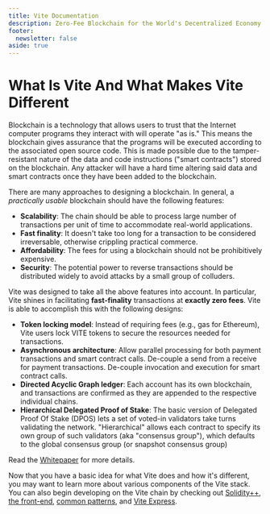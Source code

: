```yaml
---
title: Vite Documentation
description: Zero-Fee Blockchain for the World's Decentralized Economy
footer:
  newsletter: false
aside: true
---
```


# What Is Vite And What Makes Vite Different

Blockchain is a technology that allows users to trust that the Internet computer programs they interact with will operate "as is." This means the blockchain gives assurance that the programs will be executed according to the associated open source code. This is made possible due to the tamper-resistant nature of the data and code instructions ("smart contracts") stored on the blockchain. Any attacker will have a hard time altering said data and smart contracts once they have been added to the blockchain.

There are many approaches to designing a blockchain. In general, a _practically usable_ blockchain should have the following features:

* **Scalability**: The chain should be able to process large number of transactions per unit of time to accommodate real-world applications.
* **Fast finality**: It doesn't take too long for a transaction to be considered irreversable, otherwise crippling practical commerce.
* **Affordability**: The fees for using a blockchain should not be prohibitively expensive.
* **Security**: The potential power to reverse transactions should be distributed widely to avoid attacks by a small group of colluders.


Vite was designed to take all the above features into account. In particular, Vite shines in facilitating **fast-finality** transactions at **exactly zero fees**. Vite is able to accomplish this with the following designs:

* **Token locking model**: Instead of requiring fees (e.g., gas for Ethereum), Vite users lock VITE tokens to secure the resources needed for transactions.
* **Asynchronous architecture**: Allow parallel processing for both payment transactions and smart contract calls. De-couple a send from a receive for payment transactions. De-couple invocation and execution for smart contract calls.
* **Directed Acyclic Graph ledger**: Each account has its own blockchain, and transactions are confirmed as they are appended to the respective individual chains.
* **Hierarchical Delegated Proof of Stake**: The basic version of Delegated Proof Of Stake (DPOS) lets a set of voted-in validators take turns validating the network. "Hierarchical" allows each contract to specify its own group of such validators (aka "consensus group"), which defaults to the global consensus group (or snapshot consensus group)

Read the [Whitepaper](https://github.com/vitelabs/whitepaper/blob/master/vite_en.pdf) for more details.

Now that you have a basic idea for what Vite does and how it's different, you may want to learn more about various components of the Vite stack. You can also begin developing on the Vite chain by checking out [Solidity++](../soliditypp/fundamentals/), [the front-end](../SDK/ViteJS/), [common patterns](../common-patterns/), and [Vite Express](../vite-express/).

